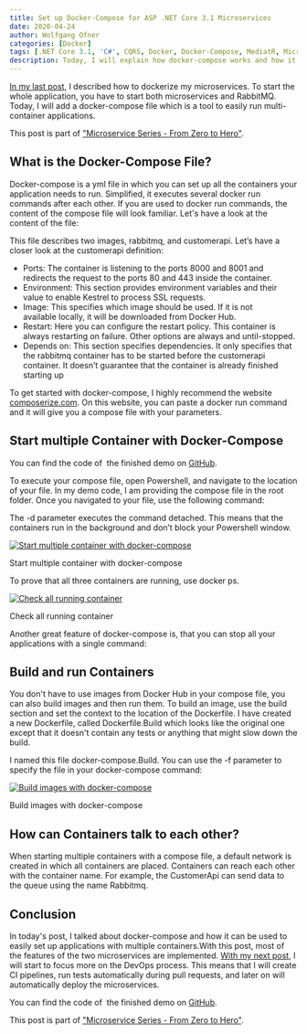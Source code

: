 ```yaml
---
title: Set up Docker-Compose for ASP .NET Core 3.1 Microservices
date: 2020-04-24
author: Wolfgang Ofner
categories: [Docker]
tags: [.NET Core 3.1, 'C#', CQRS, Docker, Docker-Compose, MediatR, Microservice, RabbitMQ, Swagger]
description: Today, I will explain how docker-compose works and how it can be used to easily run multi-container applications with a single command.
---
```

<a href="/asp-net-core-with-https-in-docker" target="_blank" rel="noopener noreferrer">In my last post</a>, I described how to dockerize my microservices. To start the whole application, you have to start both microservices and RabbitMQ. Today, I will add a docker-compose file which is a tool to easily run multi-container applications.

This post is part of ["Microservice Series - From Zero to Hero"](/microservice-series-from-zero-to-hero).

## What is the Docker-Compose File?

Docker-compose is a yml file in which you can set up all the containers your application needs to run. Simplified, it executes several docker run commands after each other. If you are used to docker run commands, the content of the compose file will look familiar. Let's have a look at the content of the file:

<script src="https://gist.github.com/WolfgangOfner/45469386cf4c89284cc38a58f4c8b12b.js"></script>

This file describes two images, rabbitmq, and customerapi. Let&#8217;s have a closer look at the customerapi definition:

  * Ports: The container is listening to the ports 8000 and 8001 and redirects the request to the ports 80 and 443 inside the container.
  * Environment: This section provides environment variables and their value to enable Kestrel to process SSL requests.
  * Image: This specifies which image should be used. If it is not available locally, it will be downloaded from Docker Hub.
  * Restart: Here you can configure the restart policy. This container is always restarting on failure. Other options are always and until-stopped.
  * Depends on: This section specifies dependencies. It only specifies that the rabbitmq container has to be started before the customerapi container. It doesn&#8217;t guarantee that the container is already finished starting up

To get started with docker-compose, I highly recommend the website <a href="https://composerize.com/" target="_blank" rel="noopener noreferrer">composerize.com</a>. On this website, you can paste a docker run command and it will give you a compose file with your parameters.

## Start multiple Container with Docker-Compose

You can find the code of  the finished demo on <a href="https://github.com/WolfgangOfner/MicroserviceDemo" target="_blank" rel="noopener noreferrer">GitHub</a>.

To execute your compose file, open Powershell, and navigate to the location of your file. In my demo code, I am providing the compose file in the root folder. Once you navigated to your file, use the following command: 

<script src="https://gist.github.com/WolfgangOfner/303e0080c49f7e710e7f1662dfb38a67.js"></script>

The -d parameter executes the command detached. This means that the containers run in the background and don&#8217;t block your Powershell window.

<div class="col-12 col-sm-10 aligncenter">
  <a href="/assets/img/posts/2020/04/Start-multiple-container-with-docker-compose.jpg"><img loading="lazy" src="/assets/img/posts/2020/04/Start-multiple-container-with-docker-compose.jpg" alt="Start multiple container with docker-compose" /></a>
  
  <p>
    Start multiple container with docker-compose
  </p>
</div>

To prove that all three containers are running, use docker ps.

<div class="col-12 col-sm-10 aligncenter">
  <a href="/assets/img/posts/2020/04/Check-all-running-container.jpg"><img loading="lazy" src="/assets/img/posts/2020/04/Check-all-running-container.jpg" alt="Check all running container" /></a>
  
  <p>
    Check all running container
  </p>
</div>

Another great feature of docker-compose is, that you can stop all your applications with a single command:

<script src="https://gist.github.com/WolfgangOfner/4766e9e96ec226d720c084258ea89afe.js"></script>

## Build and run Containers

You don't have to use images from Docker Hub in your compose file, you can also build images and then run them. To build an image, use the build section and set the context to the location of the Dockerfile. I have created a new Dockerfile, called Dockerfile.Build which looks like the original one except that it doesn't contain any tests or anything that might slow down the build.

<script src="https://gist.github.com/WolfgangOfner/a253392bf146f6d437c322e492057924.js"></script>

I named this file docker-compose.Build. You can use the -f parameter to specify the file in your docker-compose command: 

<script src="https://gist.github.com/WolfgangOfner/273b8f1d5ae53d33e95f17445ed42d59.js"></script>

<div class="col-12 col-sm-10 aligncenter">
  <a href="/assets/img/posts/2020/04/Build-images-with-docker-compose.jpg"><img loading="lazy" src="/assets/img/posts/2020/04/Build-images-with-docker-compose.jpg" alt="Build images with docker-compose" /></a>
  
  <p>
    Build images with docker-compose
  </p>
</div>

## How can Containers talk to each other?

When starting multiple containers with a compose file, a default network is created in which all containers are placed. Containers can reach each other with the container name. For example, the CustomerApi can send data to the queue using the name Rabbitmq.

## Conclusion

In today's post, I talked about docker-compose and how it can be used to easily set up applications with multiple containers.With this post, most of the features of the two microservices are implemented. <a href="/build-net-core-in-ci-pipeline-in-azure-devops" target="_blank" rel="noopener noreferrer">With my next post</a>, I will start to focus more on the DevOps process. This means that I will create CI pipelines, run tests automatically during pull requests, and later on will automatically deploy the microservices.

You can find the code of  the finished demo on <a href="https://github.com/WolfgangOfner/MicroserviceDemo" target="_blank" rel="noopener noreferrer">GitHub</a>.

This post is part of ["Microservice Series - From Zero to Hero"](/microservice-series-from-zero-to-hero).